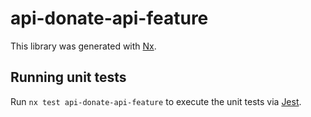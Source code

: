 # api-donate-api-feature

This library was generated with [Nx](https://nx.dev).

## Running unit tests

Run `nx test api-donate-api-feature` to execute the unit tests via [Jest](https://jestjs.io).
